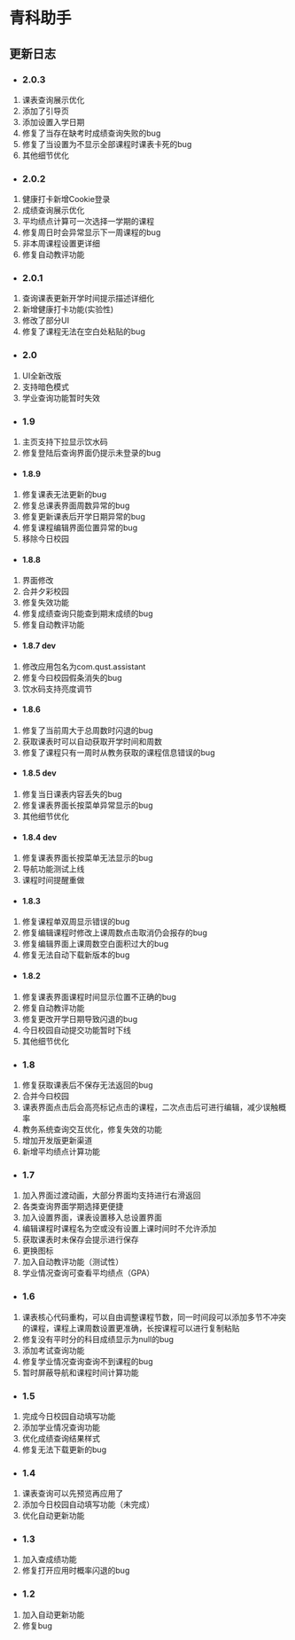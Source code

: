 # 青科助手

## 更新日志
* ### 2.0.3
1. 课表查询展示优化
2. 添加了引导页
3. 添加设置入学日期
4. 修复了当存在缺考时成绩查询失败的bug
5. 修复了当设置为不显示全部课程时课表卡死的bug
6. 其他细节优化

* ### 2.0.2
1. 健康打卡新增Cookie登录
2. 成绩查询展示优化
3. 平均绩点计算可一次选择一学期的课程
4. 修复周日时会异常显示下一周课程的bug
5. 非本周课程设置更详细
6. 修复自动教评功能

* ### 2.0.1
1. 查询课表更新开学时间提示描述详细化
2. 新增健康打卡功能(实验性)
3. 修改了部分UI
4. 修复了课程无法在空白处粘贴的bug

* ### 2.0
1. UI全新改版
2. 支持暗色模式
3. 学业查询功能暂时失效

* ### 1.9
1. 主页支持下拉显示饮水码
2. 修复登陆后查询界面仍提示未登录的bug


* #### 1.8.9
1. 修复课表无法更新的bug
2. 修复总课表界面周数异常的bug
3. 修复更新课表后开学日期异常的bug
4. 修复课程编辑界面位置异常的bug
5. 移除今日校园

* #### 1.8.8
1. 界面修改
2. 合并夕彩校园
3. 修复失效功能
4. 修复成绩查询只能查到期末成绩的bug
5. 修复自动教评功能

* #### 1.8.7 dev
1. 修改应用包名为com.qust.assistant
2. 修复今曰校园假条消失的bug
3. 饮水码支持亮度调节

* #### 1.8.6  
1. 修复了当前周大于总周数时闪退的bug
2. 获取课表时可以自动获取开学时间和周数
3. 修复了课程只有一周时从教务获取的课程信息错误的bug

* #### 1.8.5 dev
1. 修复当日课表内容丢失的bug
2. 修复课表界面长按菜单异常显示的bug
3. 其他细节优化

* #### 1.8.4 dev
1. 修复课表界面长按菜单无法显示的bug
2. 导航功能测试上线
3. 课程时间提醒重做

* #### 1.8.3
1. 修复课程单双周显示错误的bug
2. 修复编辑课程时修改上课周数点击取消仍会报存的bug
3. 修复编辑界面上课周数空白面积过大的bug
4. 修复无法自动下载新版本的bug

* #### 1.8.2
1. 修复课表界面课程时间显示位置不正确的bug
2. 修复自动教评功能
3. 修复更改开学日期导致闪退的bug
4. 今日校园自动提交功能暂时下线
5. 其他细节优化

* ### 1.8
1. 修复获取课表后不保存无法返回的bug
2. 合并今曰校园
3. 课表界面点击后会高亮标记点击的课程，二次点击后可进行编辑，减少误触概率
4. 教务系统查询交互优化，修复失效的功能
5. 增加开发版更新渠道
6. 新增平均绩点计算功能

* ### 1.7  
1. 加入界面过渡动画，大部分界面均支持进行右滑返回  
2. 各类查询界面学期选择更便捷  
3. 加入设置界面，课表设置移入总设置界面  
4. 编辑课程时课程名为空或没有设置上课时间时不允许添加  
5. 获取课表时未保存会提示进行保存  
6. 更换图标  
7. 加入自动教评功能（测试性）  
8. 学业情况查询可查看平均绩点（GPA）  

* ### 1.6  
1. 课表核心代码重构，可以自由调整课程节数，同一时间段可以添加多节不冲突的课程，课程上课周数设置更准确，长按课程可以进行复制粘贴  
2. 修复没有平时分的科目成绩显示为null的bug  
3. 添加考试查询功能  
4. 修复学业情况查询查询不到课程的bug  
5. 暂时屏蔽导航和课程时间计算功能

* ### 1.5  
1. 完成今日校园自动填写功能  
2. 添加学业情况查询功能  
3. 优化成绩查询结果样式  
4. 修复无法下载更新的bug  

* ### 1.4  
1. 课表查询可以先预览再应用了  
2. 添加今日校园自动填写功能（未完成）  
3. 优化自动更新功能  

* ### 1.3  
1. 加入查成绩功能  
2. 修复打开应用时概率闪退的bug  

* ### 1.2  
1. 加入自动更新功能  
2. 修复bug  

